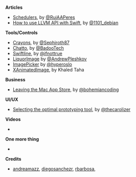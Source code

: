 **Articles** 

* [Schedulers](http://codeplease.io/2015/11/30/schedulers/), by [@RuiAAPeres](https://twitter.com/RuiAAPeres)
* [How to use LLVM API with Swift](http://lowlevelbits.org/how-to-use-llvm-api-with-swift/), by [@1101_debian](https://twitter.com/1101_debian)

**Tools/Controls**

* [Crayons](https://github.com/Sephiroth87/Crayons), by [@Sephiroth87](https://twitter.com/Sephiroth87)  
* [Chatto](https://github.com/badoo/Chatto), by [@BadooTech](https://twitter.com/BadooTech)
* [Swiftline](https://github.com/Swiftline/Swiftline), by [@ifnottrue](https://twitter.com/ifnottrue)  
* [LiquorImage](https://github.com/apleshkov/LiquorImage) by [@AndrewPleshkov](https://twitter.com/AndrewPleshkov)
* [ImagePicker](https://github.com/hyperoslo/ImagePicker) by [@hyperoslo](https://twitter.com/hyperoslo)
* [XAnimatedImage](https://github.com/khaledmtaha/XAnimatedImage), by Khaled Taha

**Business**

* [Leaving the Mac App Store](http://blog.sketchapp.com/post/134322691555/leaving-the-mac-app-store), by [@bohemiancoding](https://twitter.com/bohemiancoding)  

**UI/UX**

* [Selecting the optimal prototyping tool](https://medium.com/the-artificial/selecting-the-optimal-prototyping-tool-f60bc49aecf3), by [@thecarolizer](https://twitter.com/thecarolizer)  

**Videos**

*

**One more thing**

* 

**Credits**

* [andreamazz](https://github.com/andreamazz), [diegosanchezr](https://github.com/diegosanchezr), [rbarbosa](https://github.com/rbarbosa),
